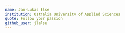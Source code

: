 ```yaml
---
name: Jan-Lukas Else
institution: Ostfalia University of Applied Sciences
quote: Follow your passion
github_user: jlelse
---
```

